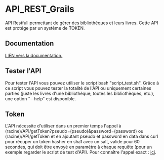# API_REST_Grails
API Restfull permettant de gérer des bibliothèques et leurs livres. Cette API est protége par un système de TOKEN.


## Documentation

[LIEN vers la documentation.](DOCUMENTATION.md)


## Tester l'API

Pour tester l'API vous pouvez utiliser le script bash "script_test.sh". Grâce à ce script vous pouvez tester la totalité de l'API ou uniquement certaines parties (juste les livres d'une bibliothéque, toutes les bibliothèques, etc.), une option "--help" est disponible.


## Token

L'API nécessite d'utiliser dans un premier temps l'appel à (racine)/API/getToken?pseudo=(pseudo)&password=(password) ou (racine)/API/getToken et en ajoutant pseudo et password en data dans curl pour récuper un token hasher en sha1 avec un salt, valide pour 60 secondes, qui doit être envoyé en paramètre à chaque requête (pour un exemple regarder le script de test d'API). Pour connaître l'appel exact : [ici](DOCUMENTATION.md#Token).

